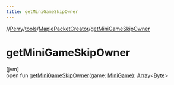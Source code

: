 ```yaml
---
title: getMiniGameSkipOwner
---
```

//[Perry](../../../index.html)/[tools](../index.html)/[MaplePacketCreator](index.html)/[getMiniGameSkipOwner](get-mini-game-skip-owner.html)



# getMiniGameSkipOwner



[jvm]\
open fun [getMiniGameSkipOwner](get-mini-game-skip-owner.html)(game: [MiniGame](../../server/-mini-game/index.html)): [Array](https://kotlinlang.org/api/latest/jvm/stdlib/kotlin/-array/index.html)&lt;[Byte](https://kotlinlang.org/api/latest/jvm/stdlib/kotlin/-byte/index.html)&gt;




